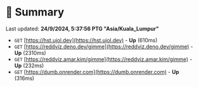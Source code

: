 # 📖 Summary
Last updated: **24/9/2024, 5:37:56 PTG "Asia/Kuala_Lumpur"**

- `GET` [https://hst.ujol.dev](https://hst.ujol.dev) - **Up** (610ms)
- `GET` [https://reddviz.deno.dev/gimme](https://reddviz.deno.dev/gimme) - **Up** (2310ms)
- `GET` [https://reddviz.amar.kim/gimme](https://reddviz.amar.kim/gimme) - **Up** (232ms)
- `GET` [https://dumb.onrender.com](https://dumb.onrender.com) - **Up** (316ms)
